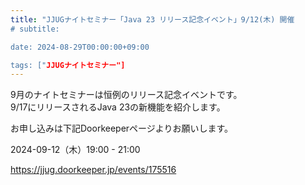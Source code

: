 ```yaml
---
title: "JJUGナイトセミナー「Java 23 リリース記念イベント」9/12(木) 開催
# subtitle:

date: 2024-08-29T00:00:00+09:00

tags: ["JJUGナイトセミナー"]
---
```

9月のナイトセミナーは恒例のリリース記念イベントです。  
9/17にリリースされるJava 23の新機能を紹介します。

お申し込みは下記Doorkeeperページよりお願いします。

2024-09-12（木）19:00 - 21:00

https://jjug.doorkeeper.jp/events/175516